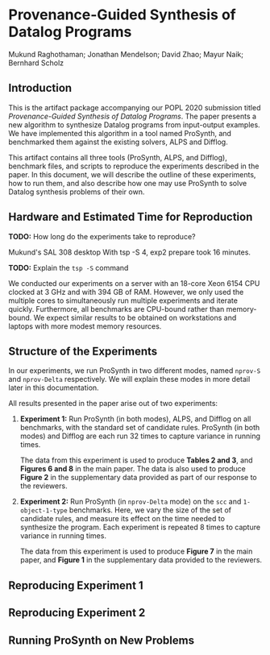 Provenance-Guided Synthesis of Datalog Programs
===============================================

Mukund Raghothaman; Jonathan Mendelson; David Zhao; Mayur Naik; Bernhard Scholz

Introduction
------------

This is the artifact package accompanying our POPL 2020 submission titled _Provenance-Guided Synthesis of Datalog
Programs_. The paper presents a new algorithm to synthesize Datalog programs from input-output examples. We have
implemented this algorithm in a tool named ProSynth, and benchmarked them against the existing solvers, ALPS and
Difflog.

This artifact contains all three tools (ProSynth, ALPS, and Difflog), benchmark files, and scripts to reproduce the
experiments described in the paper. In this document, we will describe the outline of these experiments, how to run
them, and also describe how one may use ProSynth to solve Datalog synthesis problems of their own.

Hardware and Estimated Time for Reproduction
--------------------------------------------

__TODO:__ How long do the experiments take to reproduce?

Mukund's SAL 308 desktop
With tsp -S 4, exp2 prepare took 16 minutes.

__TODO:__ Explain the `tsp -S` command

We conducted our experiments on a server with an 18-core Xeon 6154 CPU clocked at 3 GHz and with 394 GB of RAM. However,
we only used the multiple cores to simultaneously run multiple experiments and iterate quickly. Furthermore, all
benchmarks are CPU-bound rather than memory-bound. We expect similar results to be obtained on workstations and laptops
with more modest memory resources.

Structure of the Experiments
----------------------------

In our experiments, we run ProSynth in two different modes, named `nprov-S` and `nprov-Delta` respectively. We will
explain these modes in more detail later in this documentation.

All results presented in the paper arise out of two experiments:

1. __Experiment 1:__ Run ProSynth (in both modes), ALPS, and Difflog on all benchmarks, with the standard set of
   candidate rules. ProSynth (in both modes) and Difflog are each run 32 times to capture variance in running times.

   The data from this experiment is used to produce __Tables 2 and 3__, and __Figures 6 and 8__ in the main paper. The
   data is also used to produce __Figure 2__ in the supplementary data provided as part of our response to the
   reviewers.

2. __Experiment 2:__ Run ProSynth (in `nprov-Delta` mode) on the `scc` and `1-object-1-type` benchmarks. Here, we vary
   the size of the set of candidate rules, and measure its effect on the time needed to synthesize the program. Each
   experiment is repeated 8 times to capture variance in running times.

   The data from this experiment is used to produce __Figure 7__ in the main paper, and __Figure 1__ in the
   supplementary data provided to the reviewers.

Reproducing Experiment 1
------------------------

Reproducing Experiment 2
------------------------

Running ProSynth on New Problems
--------------------------------


